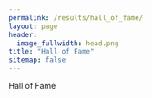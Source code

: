 ```yaml
---
permalink: /results/hall_of_fame/
layout: page
header:
  image_fullwidth: head.png
title: "Hall of Fame"
sitemap: false
---
```


Hall of Fame